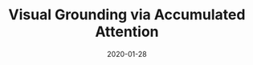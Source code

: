 ---
title: "Visual Grounding via Accumulated Attention"
collection:  journals
permalink: /publication/Visual_Grounding
date: 2020-01-28
year: "2020"
venue: "TPAMI"
city: 
state: ""
thumbnail: "Visual_Grounding.png"
teaser : 
authors: "Chaorui Deng, Qi Wu, Qingyao Wu, Fuyuan Hu, Fan Lyu, Mingkui Tan"
bibtex: Visual_Grounding.txt
uri: Visual_Grounding.pdf
arxiv: 
project: 
source:
poster:
data:
---